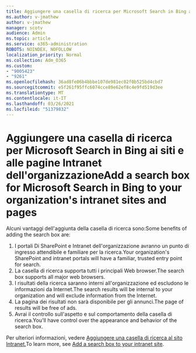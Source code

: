 ```yaml
---
title: Aggiungere una casella di ricerca per Microsoft Search in Bing ai siti e alle pagine Intranet dell'organizzazione
ms.author: v-jmathew
author: v-jmathew
manager: scotv
audience: Admin
ms.topic: article
ms.service: o365-administration
ROBOTS: NOINDEX, NOFOLLOW
localization_priority: Normal
ms.collection: Adm_O365
ms.custom:
- "9005423"
- "9261"
ms.openlocfilehash: 36ad8fe06b4bbbe107de981ec02f0b525bd4cbd7
ms.sourcegitcommit: e5f261f95ffc6074cce89e62ef8c4e9fd519d3ee
ms.translationtype: MT
ms.contentlocale: it-IT
ms.lasthandoff: 03/26/2021
ms.locfileid: "51379832"
---
```

# <a name="add-a-search-box-for-microsoft-search-in-bing-to-your-organizations-intranet-sites-and-pages"></a><span data-ttu-id="d88f3-102">Aggiungere una casella di ricerca per Microsoft Search in Bing ai siti e alle pagine Intranet dell'organizzazione</span><span class="sxs-lookup"><span data-stu-id="d88f3-102">Add a search box for Microsoft Search in Bing to your organization's intranet sites and pages</span></span>

<span data-ttu-id="d88f3-103">Alcuni vantaggi dell'aggiunta della casella di ricerca sono:</span><span class="sxs-lookup"><span data-stu-id="d88f3-103">Some benefits of adding the search box are:</span></span>

1. <span data-ttu-id="d88f3-104">I portali Di SharePoint e Intranet dell'organizzazione avranno un punto di ingresso attendibile e familiare per la ricerca.</span><span class="sxs-lookup"><span data-stu-id="d88f3-104">Your organization's SharePoint and intranet portals will have a familiar, trusted entry point for search.</span></span>
2. <span data-ttu-id="d88f3-105">La casella di ricerca supporta tutti i principali Web browser.</span><span class="sxs-lookup"><span data-stu-id="d88f3-105">The search box supports all major web browsers.</span></span>
3. <span data-ttu-id="d88f3-106">I risultati della ricerca saranno interni all'organizzazione ed escludono le informazioni da Internet.</span><span class="sxs-lookup"><span data-stu-id="d88f3-106">The search results will be internal to your organization and will exclude information from the Internet.</span></span>
4. <span data-ttu-id="d88f3-107">La pagina dei risultati non sarà disponibile per gli annunci.</span><span class="sxs-lookup"><span data-stu-id="d88f3-107">The page of results will be free of ads.</span></span>
5. <span data-ttu-id="d88f3-108">Avrai il controllo sull'aspetto e sul comportamento della casella di ricerca.</span><span class="sxs-lookup"><span data-stu-id="d88f3-108">You'll have control over the appearance and behavior of the search box.</span></span>

<span data-ttu-id="d88f3-109">Per ulteriori informazioni, vedere [Aggiungere una casella di ricerca al sito Intranet.](https://go.microsoft.com/fwlink/?linkid=2151387)</span><span class="sxs-lookup"><span data-stu-id="d88f3-109">To learn more, see [Add a search box to your intranet site](https://go.microsoft.com/fwlink/?linkid=2151387).</span></span>
